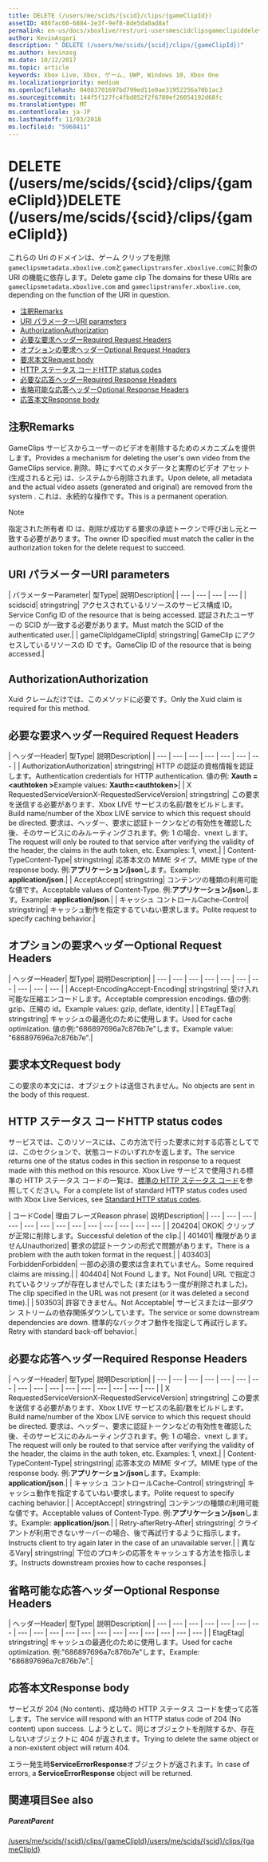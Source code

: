```yaml
---
title: DELETE (/users/me/scids/{scid}/clips/{gameClipId})
assetID: 486fac60-6884-2e3f-9ef8-8de5da0ad8af
permalink: en-us/docs/xboxlive/rest/uri-usersmescidclipsgameclipiddelete.html
author: KevinAsgari
description: " DELETE (/users/me/scids/{scid}/clips/{gameClipId})"
ms.author: kevinasg
ms.date: 10/12/2017
ms.topic: article
keywords: Xbox Live, Xbox, ゲーム, UWP, Windows 10, Xbox One
ms.localizationpriority: medium
ms.openlocfilehash: 04083701697bd799ed11e0ae31952256a70b1ac3
ms.sourcegitcommit: 144f5f127fc4fbd852f2f6780ef26054192d68fc
ms.translationtype: MT
ms.contentlocale: ja-JP
ms.lasthandoff: 11/03/2018
ms.locfileid: "5968411"
---
```

# <a name="delete-usersmescidsscidclipsgameclipid"></a><span data-ttu-id="611b8-104">DELETE (/users/me/scids/{scid}/clips/{gameClipId})</span><span class="sxs-lookup"><span data-stu-id="611b8-104">DELETE (/users/me/scids/{scid}/clips/{gameClipId})</span></span>
<span data-ttu-id="611b8-105">これらの Uri のドメインは、ゲーム クリップを削除`gameclipsmetadata.xboxlive.com`と`gameclipstransfer.xboxlive.com`に対象の URI の機能に依存します。</span><span class="sxs-lookup"><span data-stu-id="611b8-105">Delete game clip The domains for these URIs are `gameclipsmetadata.xboxlive.com` and `gameclipstransfer.xboxlive.com`, depending on the function of the URI in question.</span></span>
 
  * [<span data-ttu-id="611b8-106">注釈</span><span class="sxs-lookup"><span data-stu-id="611b8-106">Remarks</span></span>](#ID4EX)
  * [<span data-ttu-id="611b8-107">URI パラメーター</span><span class="sxs-lookup"><span data-stu-id="611b8-107">URI parameters</span></span>](#ID4ECB)
  * [<span data-ttu-id="611b8-108">Authorization</span><span class="sxs-lookup"><span data-stu-id="611b8-108">Authorization</span></span>](#ID4ENB)
  * [<span data-ttu-id="611b8-109">必要な要求ヘッダー</span><span class="sxs-lookup"><span data-stu-id="611b8-109">Required Request Headers</span></span>](#ID4EYB)
  * [<span data-ttu-id="611b8-110">オプションの要求ヘッダー</span><span class="sxs-lookup"><span data-stu-id="611b8-110">Optional Request Headers</span></span>](#ID4EEE)
  * [<span data-ttu-id="611b8-111">要求本文</span><span class="sxs-lookup"><span data-stu-id="611b8-111">Request body</span></span>](#ID4ENF)
  * [<span data-ttu-id="611b8-112">HTTP ステータス コード</span><span class="sxs-lookup"><span data-stu-id="611b8-112">HTTP status codes</span></span>](#ID4EYF)
  * [<span data-ttu-id="611b8-113">必要な応答ヘッダー</span><span class="sxs-lookup"><span data-stu-id="611b8-113">Required Response Headers</span></span>](#ID4EIAAC)
  * [<span data-ttu-id="611b8-114">省略可能な応答ヘッダー</span><span class="sxs-lookup"><span data-stu-id="611b8-114">Optional Response Headers</span></span>](#ID4E2CAC)
  * [<span data-ttu-id="611b8-115">応答本文</span><span class="sxs-lookup"><span data-stu-id="611b8-115">Response body</span></span>](#ID4E2DAC)
 
<a id="ID4EX"></a>

 
## <a name="remarks"></a><span data-ttu-id="611b8-116">注釈</span><span class="sxs-lookup"><span data-stu-id="611b8-116">Remarks</span></span>
 
<span data-ttu-id="611b8-117">GameClips サービスからユーザーのビデオを削除するためのメカニズムを提供します。</span><span class="sxs-lookup"><span data-stu-id="611b8-117">Provides a mechanism for deleting the user's own video from the GameClips service.</span></span> <span data-ttu-id="611b8-118">削除、時にすべてのメタデータと実際のビデオ アセット (生成されると元) は、システムから削除されます。</span><span class="sxs-lookup"><span data-stu-id="611b8-118">Upon delete, all metadata and the actual video assets (generated and original) are removed from the system .</span></span> <span data-ttu-id="611b8-119">これは、永続的な操作です。</span><span class="sxs-lookup"><span data-stu-id="611b8-119">This is a permanent operation.</span></span> 

> [!NOTE] 
> <span data-ttu-id="611b8-120">指定された所有者 ID は、削除が成功する要求の承認トークンで呼び出し元と一致する必要があります。</span><span class="sxs-lookup"><span data-stu-id="611b8-120">The owner ID specified must match the caller in the authorization token for the delete request to succeed.</span></span> 


  
<a id="ID4ECB"></a>

 
## <a name="uri-parameters"></a><span data-ttu-id="611b8-121">URI パラメーター</span><span class="sxs-lookup"><span data-stu-id="611b8-121">URI parameters</span></span>
 
| <span data-ttu-id="611b8-122">パラメーター</span><span class="sxs-lookup"><span data-stu-id="611b8-122">Parameter</span></span>| <span data-ttu-id="611b8-123">型</span><span class="sxs-lookup"><span data-stu-id="611b8-123">Type</span></span>| <span data-ttu-id="611b8-124">説明</span><span class="sxs-lookup"><span data-stu-id="611b8-124">Description</span></span>| 
| --- | --- | --- | --- | 
| <span data-ttu-id="611b8-125">scid</span><span class="sxs-lookup"><span data-stu-id="611b8-125">scid</span></span>| <span data-ttu-id="611b8-126">string</span><span class="sxs-lookup"><span data-stu-id="611b8-126">string</span></span>| <span data-ttu-id="611b8-127">アクセスされているリソースのサービス構成 ID。</span><span class="sxs-lookup"><span data-stu-id="611b8-127">Service Config ID of the resource that is being accessed.</span></span> <span data-ttu-id="611b8-128">認証されたユーザーの SCID が一致する必要があります。</span><span class="sxs-lookup"><span data-stu-id="611b8-128">Must match the SCID of the authenticated user.</span></span>| 
| <span data-ttu-id="611b8-129">gameClipId</span><span class="sxs-lookup"><span data-stu-id="611b8-129">gameClipId</span></span>| <span data-ttu-id="611b8-130">string</span><span class="sxs-lookup"><span data-stu-id="611b8-130">string</span></span>| <span data-ttu-id="611b8-131">GameClip にアクセスしているリソースの ID です。</span><span class="sxs-lookup"><span data-stu-id="611b8-131">GameClip ID of the resource that is being accessed.</span></span>| 
  
<a id="ID4ENB"></a>

 
## <a name="authorization"></a><span data-ttu-id="611b8-132">Authorization</span><span class="sxs-lookup"><span data-stu-id="611b8-132">Authorization</span></span>
 
<span data-ttu-id="611b8-133">Xuid クレームだけでは、このメソッドに必要です。</span><span class="sxs-lookup"><span data-stu-id="611b8-133">Only the Xuid claim is required for this method.</span></span>
  
<a id="ID4EYB"></a>

 
## <a name="required-request-headers"></a><span data-ttu-id="611b8-134">必要な要求ヘッダー</span><span class="sxs-lookup"><span data-stu-id="611b8-134">Required Request Headers</span></span>
 
| <span data-ttu-id="611b8-135">ヘッダー</span><span class="sxs-lookup"><span data-stu-id="611b8-135">Header</span></span>| <span data-ttu-id="611b8-136">型</span><span class="sxs-lookup"><span data-stu-id="611b8-136">Type</span></span>| <span data-ttu-id="611b8-137">説明</span><span class="sxs-lookup"><span data-stu-id="611b8-137">Description</span></span>| 
| --- | --- | --- | --- | --- | --- | --- | 
| <span data-ttu-id="611b8-138">Authorization</span><span class="sxs-lookup"><span data-stu-id="611b8-138">Authorization</span></span>| <span data-ttu-id="611b8-139">string</span><span class="sxs-lookup"><span data-stu-id="611b8-139">string</span></span>| <span data-ttu-id="611b8-140">HTTP の認証の資格情報を認証します。</span><span class="sxs-lookup"><span data-stu-id="611b8-140">Authentication credentials for HTTP authentication.</span></span> <span data-ttu-id="611b8-141">値の例: <b>Xauth =&lt;authtoken ></b></span><span class="sxs-lookup"><span data-stu-id="611b8-141">Example values: <b>Xauth=&lt;authtoken></b></span></span>| 
| <span data-ttu-id="611b8-142">X RequestedServiceVersion</span><span class="sxs-lookup"><span data-stu-id="611b8-142">X-RequestedServiceVersion</span></span>| <span data-ttu-id="611b8-143">string</span><span class="sxs-lookup"><span data-stu-id="611b8-143">string</span></span>| <span data-ttu-id="611b8-144">この要求を送信する必要があります、Xbox LIVE サービスの名前/数をビルドします。</span><span class="sxs-lookup"><span data-stu-id="611b8-144">Build name/number of the Xbox LIVE service to which this request should be directed.</span></span> <span data-ttu-id="611b8-145">要求は、ヘッダー、要求に認証トークンなどの有効性を確認した後、そのサービスにのみルーティングされます。例: 1 の場合、vnext します。</span><span class="sxs-lookup"><span data-stu-id="611b8-145">The request will only be routed to that service after verifying the validity of the header, the claims in the auth token, etc. Examples: 1, vnext.</span></span>| 
| <span data-ttu-id="611b8-146">Content-Type</span><span class="sxs-lookup"><span data-stu-id="611b8-146">Content-Type</span></span>| <span data-ttu-id="611b8-147">string</span><span class="sxs-lookup"><span data-stu-id="611b8-147">string</span></span>| <span data-ttu-id="611b8-148">応答本文の MIME タイプ。</span><span class="sxs-lookup"><span data-stu-id="611b8-148">MIME type of the response body.</span></span> <span data-ttu-id="611b8-149">例:<b>アプリケーション/json</b>します。</span><span class="sxs-lookup"><span data-stu-id="611b8-149">Example: <b>application/json</b>.</span></span>| 
| <span data-ttu-id="611b8-150">Accept</span><span class="sxs-lookup"><span data-stu-id="611b8-150">Accept</span></span>| <span data-ttu-id="611b8-151">string</span><span class="sxs-lookup"><span data-stu-id="611b8-151">string</span></span>| <span data-ttu-id="611b8-152">コンテンツの種類の利用可能な値です。</span><span class="sxs-lookup"><span data-stu-id="611b8-152">Acceptable values of Content-Type.</span></span> <span data-ttu-id="611b8-153">例:<b>アプリケーション/json</b>します。</span><span class="sxs-lookup"><span data-stu-id="611b8-153">Example: <b>application/json</b>.</span></span>| 
| <span data-ttu-id="611b8-154">キャッシュ コントロール</span><span class="sxs-lookup"><span data-stu-id="611b8-154">Cache-Control</span></span>| <span data-ttu-id="611b8-155">string</span><span class="sxs-lookup"><span data-stu-id="611b8-155">string</span></span>| <span data-ttu-id="611b8-156">キャッシュ動作を指定するていねい要求します。</span><span class="sxs-lookup"><span data-stu-id="611b8-156">Polite request to specify caching behavior.</span></span>| 
  
<a id="ID4EEE"></a>

 
## <a name="optional-request-headers"></a><span data-ttu-id="611b8-157">オプションの要求ヘッダー</span><span class="sxs-lookup"><span data-stu-id="611b8-157">Optional Request Headers</span></span>
 
| <span data-ttu-id="611b8-158">ヘッダー</span><span class="sxs-lookup"><span data-stu-id="611b8-158">Header</span></span>| <span data-ttu-id="611b8-159">型</span><span class="sxs-lookup"><span data-stu-id="611b8-159">Type</span></span>| <span data-ttu-id="611b8-160">説明</span><span class="sxs-lookup"><span data-stu-id="611b8-160">Description</span></span>| 
| --- | --- | --- | --- | --- | --- | --- | --- | --- | --- | 
| <span data-ttu-id="611b8-161">Accept-Encoding</span><span class="sxs-lookup"><span data-stu-id="611b8-161">Accept-Encoding</span></span>| <span data-ttu-id="611b8-162">string</span><span class="sxs-lookup"><span data-stu-id="611b8-162">string</span></span>| <span data-ttu-id="611b8-163">受け入れ可能な圧縮エンコードします。</span><span class="sxs-lookup"><span data-stu-id="611b8-163">Acceptable compression encodings.</span></span> <span data-ttu-id="611b8-164">値の例: gzip、圧縮の id。</span><span class="sxs-lookup"><span data-stu-id="611b8-164">Example values: gzip, deflate, identity.</span></span>| 
| <span data-ttu-id="611b8-165">ETag</span><span class="sxs-lookup"><span data-stu-id="611b8-165">ETag</span></span>| <span data-ttu-id="611b8-166">string</span><span class="sxs-lookup"><span data-stu-id="611b8-166">string</span></span>| <span data-ttu-id="611b8-167">キャッシュの最適化のために使用します。</span><span class="sxs-lookup"><span data-stu-id="611b8-167">Used for cache optimization.</span></span> <span data-ttu-id="611b8-168">値の例:"686897696a7c876b7e"します。</span><span class="sxs-lookup"><span data-stu-id="611b8-168">Example value: "686897696a7c876b7e".</span></span>| 
  
<a id="ID4ENF"></a>

 
## <a name="request-body"></a><span data-ttu-id="611b8-169">要求本文</span><span class="sxs-lookup"><span data-stu-id="611b8-169">Request body</span></span>
 
<span data-ttu-id="611b8-170">この要求の本文には、オブジェクトは送信されません。</span><span class="sxs-lookup"><span data-stu-id="611b8-170">No objects are sent in the body of this request.</span></span>
  
<a id="ID4EYF"></a>

 
## <a name="http-status-codes"></a><span data-ttu-id="611b8-171">HTTP ステータス コード</span><span class="sxs-lookup"><span data-stu-id="611b8-171">HTTP status codes</span></span>
 
<span data-ttu-id="611b8-172">サービスでは、このリソースには、この方法で行った要求に対する応答としてでは、このセクションで、状態コードのいずれかを返します。</span><span class="sxs-lookup"><span data-stu-id="611b8-172">The service returns one of the status codes in this section in response to a request made with this method on this resource.</span></span> <span data-ttu-id="611b8-173">Xbox Live サービスで使用される標準の HTTP ステータス コードの一覧は、[標準の HTTP ステータス コード](../../additional/httpstatuscodes.md)を参照してください。</span><span class="sxs-lookup"><span data-stu-id="611b8-173">For a complete list of standard HTTP status codes used with Xbox Live Services, see [Standard HTTP status codes](../../additional/httpstatuscodes.md).</span></span>
 
| <span data-ttu-id="611b8-174">コード</span><span class="sxs-lookup"><span data-stu-id="611b8-174">Code</span></span>| <span data-ttu-id="611b8-175">理由フレーズ</span><span class="sxs-lookup"><span data-stu-id="611b8-175">Reason phrase</span></span>| <span data-ttu-id="611b8-176">説明</span><span class="sxs-lookup"><span data-stu-id="611b8-176">Description</span></span>| 
| --- | --- | --- | --- | --- | --- | --- | --- | --- | --- | --- | --- | --- | 
| <span data-ttu-id="611b8-177">204</span><span class="sxs-lookup"><span data-stu-id="611b8-177">204</span></span>| <span data-ttu-id="611b8-178">OK</span><span class="sxs-lookup"><span data-stu-id="611b8-178">OK</span></span>| <span data-ttu-id="611b8-179">クリップが正常に削除します。</span><span class="sxs-lookup"><span data-stu-id="611b8-179">Successful deletion of the clip.</span></span>| 
| <span data-ttu-id="611b8-180">401</span><span class="sxs-lookup"><span data-stu-id="611b8-180">401</span></span>| <span data-ttu-id="611b8-181">権限がありません</span><span class="sxs-lookup"><span data-stu-id="611b8-181">Unauthorized</span></span>| <span data-ttu-id="611b8-182">要求の認証トークンの形式で問題があります。</span><span class="sxs-lookup"><span data-stu-id="611b8-182">There is a problem with the auth token format in the request.</span></span>| 
| <span data-ttu-id="611b8-183">403</span><span class="sxs-lookup"><span data-stu-id="611b8-183">403</span></span>| <span data-ttu-id="611b8-184">Forbidden</span><span class="sxs-lookup"><span data-stu-id="611b8-184">Forbidden</span></span>| <span data-ttu-id="611b8-185">一部の必須の要求は含まれていません。</span><span class="sxs-lookup"><span data-stu-id="611b8-185">Some required claims are missing.</span></span>| 
| <span data-ttu-id="611b8-186">404</span><span class="sxs-lookup"><span data-stu-id="611b8-186">404</span></span>| <span data-ttu-id="611b8-187">Not Found します。</span><span class="sxs-lookup"><span data-stu-id="611b8-187">Not Found</span></span>| <span data-ttu-id="611b8-188">URL で指定されているクリップが存在しませんでした (またはもう一度が削除されました)。</span><span class="sxs-lookup"><span data-stu-id="611b8-188">The clip specified in the URL was not present (or it was deleted a second time).</span></span>| 
| <span data-ttu-id="611b8-189">503</span><span class="sxs-lookup"><span data-stu-id="611b8-189">503</span></span>| <span data-ttu-id="611b8-190">許容できません。</span><span class="sxs-lookup"><span data-stu-id="611b8-190">Not Acceptable</span></span>| <span data-ttu-id="611b8-191">サービスまたは一部ダウン ストリームの依存関係ダウンしています。</span><span class="sxs-lookup"><span data-stu-id="611b8-191">The service or some downstream dependencies are down.</span></span> <span data-ttu-id="611b8-192">標準的なバックオフ動作を指定して再試行します。</span><span class="sxs-lookup"><span data-stu-id="611b8-192">Retry with standard back-off behavior.</span></span>| 
  
<a id="ID4EIAAC"></a>

 
## <a name="required-response-headers"></a><span data-ttu-id="611b8-193">必要な応答ヘッダー</span><span class="sxs-lookup"><span data-stu-id="611b8-193">Required Response Headers</span></span>
 
| <span data-ttu-id="611b8-194">ヘッダー</span><span class="sxs-lookup"><span data-stu-id="611b8-194">Header</span></span>| <span data-ttu-id="611b8-195">型</span><span class="sxs-lookup"><span data-stu-id="611b8-195">Type</span></span>| <span data-ttu-id="611b8-196">説明</span><span class="sxs-lookup"><span data-stu-id="611b8-196">Description</span></span>| 
| --- | --- | --- | --- | --- | --- | --- | --- | --- | --- | --- | --- | --- | --- | --- | --- | 
| <span data-ttu-id="611b8-197">X RequestedServiceVersion</span><span class="sxs-lookup"><span data-stu-id="611b8-197">X-RequestedServiceVersion</span></span>| <span data-ttu-id="611b8-198">string</span><span class="sxs-lookup"><span data-stu-id="611b8-198">string</span></span>| <span data-ttu-id="611b8-199">この要求を送信する必要があります、Xbox LIVE サービスの名前/数をビルドします。</span><span class="sxs-lookup"><span data-stu-id="611b8-199">Build name/number of the Xbox LIVE service to which this request should be directed.</span></span> <span data-ttu-id="611b8-200">要求は、ヘッダー、要求に認証トークンなどの有効性を確認した後、そのサービスにのみルーティングされます。例: 1 の場合、vnext します。</span><span class="sxs-lookup"><span data-stu-id="611b8-200">The request will only be routed to that service after verifying the validity of the header, the claims in the auth token, etc. Examples: 1, vnext.</span></span>| 
| <span data-ttu-id="611b8-201">Content-Type</span><span class="sxs-lookup"><span data-stu-id="611b8-201">Content-Type</span></span>| <span data-ttu-id="611b8-202">string</span><span class="sxs-lookup"><span data-stu-id="611b8-202">string</span></span>| <span data-ttu-id="611b8-203">応答本文の MIME タイプ。</span><span class="sxs-lookup"><span data-stu-id="611b8-203">MIME type of the response body.</span></span> <span data-ttu-id="611b8-204">例:<b>アプリケーション/json</b>します。</span><span class="sxs-lookup"><span data-stu-id="611b8-204">Example: <b>application/json</b>.</span></span>| 
| <span data-ttu-id="611b8-205">キャッシュ コントロール</span><span class="sxs-lookup"><span data-stu-id="611b8-205">Cache-Control</span></span>| <span data-ttu-id="611b8-206">string</span><span class="sxs-lookup"><span data-stu-id="611b8-206">string</span></span>| <span data-ttu-id="611b8-207">キャッシュ動作を指定するていねい要求します。</span><span class="sxs-lookup"><span data-stu-id="611b8-207">Polite request to specify caching behavior.</span></span>| 
| <span data-ttu-id="611b8-208">Accept</span><span class="sxs-lookup"><span data-stu-id="611b8-208">Accept</span></span>| <span data-ttu-id="611b8-209">string</span><span class="sxs-lookup"><span data-stu-id="611b8-209">string</span></span>| <span data-ttu-id="611b8-210">コンテンツの種類の利用可能な値です。</span><span class="sxs-lookup"><span data-stu-id="611b8-210">Acceptable values of Content-Type.</span></span> <span data-ttu-id="611b8-211">例:<b>アプリケーション/json</b>します。</span><span class="sxs-lookup"><span data-stu-id="611b8-211">Example: <b>application/json</b>.</span></span>| 
| <span data-ttu-id="611b8-212">Retry-after</span><span class="sxs-lookup"><span data-stu-id="611b8-212">Retry-After</span></span>| <span data-ttu-id="611b8-213">string</span><span class="sxs-lookup"><span data-stu-id="611b8-213">string</span></span>| <span data-ttu-id="611b8-214">クライアントが利用できないサーバーの場合、後で再試行するように指示します。</span><span class="sxs-lookup"><span data-stu-id="611b8-214">Instructs client to try again later in the case of an unavailable server.</span></span>| 
| <span data-ttu-id="611b8-215">異なる</span><span class="sxs-lookup"><span data-stu-id="611b8-215">Vary</span></span>| <span data-ttu-id="611b8-216">string</span><span class="sxs-lookup"><span data-stu-id="611b8-216">string</span></span>| <span data-ttu-id="611b8-217">下位のプロキシの応答をキャッシュする方法を指示します。</span><span class="sxs-lookup"><span data-stu-id="611b8-217">Instructs downstream proxies how to cache responses.</span></span>| 
  
<a id="ID4E2CAC"></a>

 
## <a name="optional-response-headers"></a><span data-ttu-id="611b8-218">省略可能な応答ヘッダー</span><span class="sxs-lookup"><span data-stu-id="611b8-218">Optional Response Headers</span></span>
 
| <span data-ttu-id="611b8-219">ヘッダー</span><span class="sxs-lookup"><span data-stu-id="611b8-219">Header</span></span>| <span data-ttu-id="611b8-220">型</span><span class="sxs-lookup"><span data-stu-id="611b8-220">Type</span></span>| <span data-ttu-id="611b8-221">説明</span><span class="sxs-lookup"><span data-stu-id="611b8-221">Description</span></span>| 
| --- | --- | --- | --- | --- | --- | --- | --- | --- | --- | --- | --- | --- | --- | --- | --- | --- | --- | --- | 
| <span data-ttu-id="611b8-222">Etag</span><span class="sxs-lookup"><span data-stu-id="611b8-222">Etag</span></span>| <span data-ttu-id="611b8-223">string</span><span class="sxs-lookup"><span data-stu-id="611b8-223">string</span></span>| <span data-ttu-id="611b8-224">キャッシュの最適化のために使用します。</span><span class="sxs-lookup"><span data-stu-id="611b8-224">Used for cache optimization.</span></span> <span data-ttu-id="611b8-225">例:"686897696a7c876b7e"します。</span><span class="sxs-lookup"><span data-stu-id="611b8-225">Example: "686897696a7c876b7e".</span></span>| 
  
<a id="ID4E2DAC"></a>

 
## <a name="response-body"></a><span data-ttu-id="611b8-226">応答本文</span><span class="sxs-lookup"><span data-stu-id="611b8-226">Response body</span></span>
 
<span data-ttu-id="611b8-227">サービスが 204 (No content)、成功時の HTTP ステータス コードを使って応答します。</span><span class="sxs-lookup"><span data-stu-id="611b8-227">The service will respond with an HTTP status code of 204 (No content) upon success.</span></span> <span data-ttu-id="611b8-228">しようとして、同じオブジェクトを削除するか、存在しないオブジェクトに 404 が返されます。</span><span class="sxs-lookup"><span data-stu-id="611b8-228">Trying to delete the same object or a non-existent object will return 404.</span></span>
 
<span data-ttu-id="611b8-229">エラー発生時**ServiceErrorResponse**オブジェクトが返されます。</span><span class="sxs-lookup"><span data-stu-id="611b8-229">In case of errors, a **ServiceErrorResponse** object will be returned.</span></span>
  
<a id="ID4EJEAC"></a>

 
## <a name="see-also"></a><span data-ttu-id="611b8-230">関連項目</span><span class="sxs-lookup"><span data-stu-id="611b8-230">See also</span></span>
 
<a id="ID4ELEAC"></a>

 
##### <a name="parent"></a><span data-ttu-id="611b8-231">Parent</span><span class="sxs-lookup"><span data-stu-id="611b8-231">Parent</span></span> 

[<span data-ttu-id="611b8-232">/users/me/scids/{scid}/clips/{gameClipId}</span><span class="sxs-lookup"><span data-stu-id="611b8-232">/users/me/scids/{scid}/clips/{gameClipId}</span></span>](uri-usersmescidclipsgameclipid.md)

   